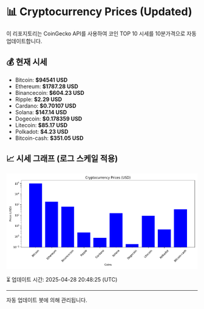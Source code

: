 
# 📊 Cryptocurrency Prices (Updated)

이 리포지토리는 CoinGecko API를 사용하여 코인 TOP 10 시세를 10분가격으로 자동 업데이트합니다.

## 💰 현재 시세
- Bitcoin: **$94541 USD**
- Ethereum: **$1787.28 USD**
- Binancecoin: **$604.23 USD**
- Ripple: **$2.29 USD**
- Cardano: **$0.70107 USD**
- Solana: **$147.14 USD**
- Dogecoin: **$0.178359 USD**
- Litecoin: **$85.17 USD**
- Polkadot: **$4.23 USD**
- Bitcoin-cash: **$351.05 USD**

## 📈 시세 그래프 (로그 스케일 적용)
![Crypto Prices](crypto_prices.png)

⏳ 업데이트 시간: 2025-04-28 20:48:25 (UTC)

---
자동 업데이트 봇에 의해 관리됩니다.
